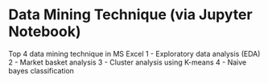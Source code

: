 # Data Mining Technique (via Jupyter Notebook)

Top 4 data mining technique in MS Excel
1 - Exploratory data analysis (EDA)
2 - Market basket analysis
3 - Cluster analysis using K-means
4 - Naive bayes classification
